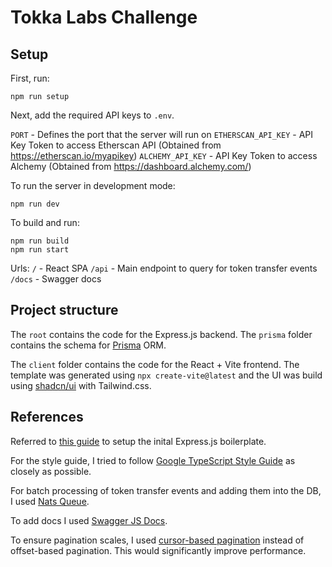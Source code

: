 # Tokka Labs Challenge

## Setup

First, run:

```
npm run setup
```

Next, add the required API keys to `.env`.

`PORT` - Defines the port that the server will run on
`ETHERSCAN_API_KEY` - API Key Token to access Etherscan API (Obtained from https://etherscan.io/myapikey)
`ALCHEMY_API_KEY` - API Key Token to access Alchemy (Obtained from https://dashboard.alchemy.com/)

To run the server in development mode:

```
npm run dev
```

To build and run:

```
npm run build
npm run start
```

Urls:
`/` - React SPA
`/api` - Main endpoint to query for token transfer events
`/docs` - Swagger docs

## Project structure

The `root` contains the code for the Express.js backend.
The `prisma` folder contains the schema for [Prisma](https://www.prisma.io/) ORM.

The `client` folder contains the code for the React + Vite frontend. The template was generated using `npx create-vite@latest` and the UI was build using [shadcn/ui](https://ui.shadcn.com/) with Tailwind.css.

## References

Referred to [this guide](https://medium.com/@it.ermias.asmare/setting-up-expressjs-and-typescript-cfbee581c678) to setup the inital Express.js boilerplate.

For the style guide, I tried to follow [Google TypeScript Style Guide](https://google.github.io/styleguide/tsguide.html) as closely as possible.

For batch processing of token transfer events and adding them into the DB, I used [Nats Queue](https://github.com/nats-io/nats.js).

To add docs I used [Swagger JS Docs](https://www.npmjs.com/package/swagger-jsdoc).

To ensure pagination scales, I used [cursor-based pagination](https://www.prisma.io/docs/orm/prisma-client/queries/pagination) instead of offset-based pagination. This would significantly improve performance.
